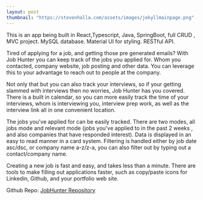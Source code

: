 ```yaml
---
layout: post
thumbnail: "https://stevenhalla.com/assets/images/jekyllmainpage.png"
---
```


This is an app being built in React,Typescript, Java, SpringBoot, full CRUD , MVC project.
MySQL database. Material UI for styling. RESTful API. 

Tired of applying for a job, and getting those pre generated emails? With Job Hunter you can 
keep track of the jobs you applied for. Whom you contacted, company website, job posting and
other data. You can leverage this to your advantage to reach out to people at the company.


Not only that but you can also track your interviews, so if your getting slammed with interviews
then no worries, Job Hunter has you covered. There is a built in calendar, so you can more
easily track the time of your interviews, whom is interviewing you, interview prep work,
as well as the interview link all in one convenient location.

The jobs you've applied for can be easily tracked. There are two modes, all jobs mode and 
relevant mode (jobs you've applied to in the past 2 weeks , and also companies that have
responded interest). Data is displayed in an easy to read manner in a card system. Filtering 
is handled either by job date asc/dsc, or company name a-z/z-a, you can also 
filter out by typing out a contact/company name. 

Creating a new job is fast and easy, and takes less than a minute. There are tools to make
filling out applications faster, such as copy/paste icons for Linkedin, Github, and your 
portfolio web site.

Github Repo:
[JobHunter Repository](https://github.com/steven-halla/JobHunter)

